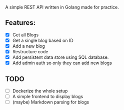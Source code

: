 A simple REST API written in Golang made for practice.

## Features:

- [x] Get all Blogs
- [x] Get a single blog based on ID
- [x] Add a new blog
- [x] Restructure code
- [x] Add persistent data store using SQL database.
- [x] Add admin auth so only they can add new blogs

## TODO

- [ ] Dockerize the whole setup
- [ ] A simple frontend to display blogs
- [ ] (maybe) Markdown parsing for blogs
